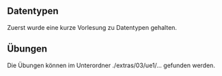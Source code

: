 [//]: # (2022-10-28.13:16)
[//]: # (HWR>DSINFO)
[//]: # (Einführung in die Programmierung)

## Datentypen

Zuerst wurde eine kurze Vorlesung zu Datentypen gehalten.

## Übungen

Die Übungen können im Unterordner ./extras/03/ue1/... gefunden werden.

